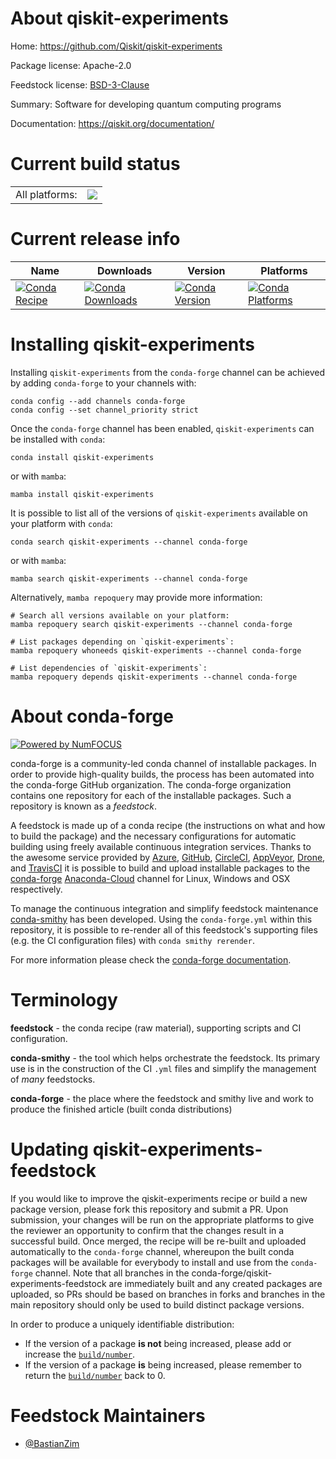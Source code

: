 About qiskit-experiments
========================

Home: https://github.com/Qiskit/qiskit-experiments

Package license: Apache-2.0

Feedstock license: [BSD-3-Clause](https://github.com/conda-forge/qiskit-experiments-feedstock/blob/main/LICENSE.txt)

Summary: Software for developing quantum computing programs

Documentation: https://qiskit.org/documentation/

Current build status
====================


<table><tr><td>All platforms:</td>
    <td>
      <a href="https://dev.azure.com/conda-forge/feedstock-builds/_build/latest?definitionId=16285&branchName=main">
        <img src="https://dev.azure.com/conda-forge/feedstock-builds/_apis/build/status/qiskit-experiments-feedstock?branchName=main">
      </a>
    </td>
  </tr>
</table>

Current release info
====================

| Name | Downloads | Version | Platforms |
| --- | --- | --- | --- |
| [![Conda Recipe](https://img.shields.io/badge/recipe-qiskit--experiments-green.svg)](https://anaconda.org/conda-forge/qiskit-experiments) | [![Conda Downloads](https://img.shields.io/conda/dn/conda-forge/qiskit-experiments.svg)](https://anaconda.org/conda-forge/qiskit-experiments) | [![Conda Version](https://img.shields.io/conda/vn/conda-forge/qiskit-experiments.svg)](https://anaconda.org/conda-forge/qiskit-experiments) | [![Conda Platforms](https://img.shields.io/conda/pn/conda-forge/qiskit-experiments.svg)](https://anaconda.org/conda-forge/qiskit-experiments) |

Installing qiskit-experiments
=============================

Installing `qiskit-experiments` from the `conda-forge` channel can be achieved by adding `conda-forge` to your channels with:

```
conda config --add channels conda-forge
conda config --set channel_priority strict
```

Once the `conda-forge` channel has been enabled, `qiskit-experiments` can be installed with `conda`:

```
conda install qiskit-experiments
```

or with `mamba`:

```
mamba install qiskit-experiments
```

It is possible to list all of the versions of `qiskit-experiments` available on your platform with `conda`:

```
conda search qiskit-experiments --channel conda-forge
```

or with `mamba`:

```
mamba search qiskit-experiments --channel conda-forge
```

Alternatively, `mamba repoquery` may provide more information:

```
# Search all versions available on your platform:
mamba repoquery search qiskit-experiments --channel conda-forge

# List packages depending on `qiskit-experiments`:
mamba repoquery whoneeds qiskit-experiments --channel conda-forge

# List dependencies of `qiskit-experiments`:
mamba repoquery depends qiskit-experiments --channel conda-forge
```


About conda-forge
=================

[![Powered by
NumFOCUS](https://img.shields.io/badge/powered%20by-NumFOCUS-orange.svg?style=flat&colorA=E1523D&colorB=007D8A)](https://numfocus.org)

conda-forge is a community-led conda channel of installable packages.
In order to provide high-quality builds, the process has been automated into the
conda-forge GitHub organization. The conda-forge organization contains one repository
for each of the installable packages. Such a repository is known as a *feedstock*.

A feedstock is made up of a conda recipe (the instructions on what and how to build
the package) and the necessary configurations for automatic building using freely
available continuous integration services. Thanks to the awesome service provided by
[Azure](https://azure.microsoft.com/en-us/services/devops/), [GitHub](https://github.com/),
[CircleCI](https://circleci.com/), [AppVeyor](https://www.appveyor.com/),
[Drone](https://cloud.drone.io/welcome), and [TravisCI](https://travis-ci.com/)
it is possible to build and upload installable packages to the
[conda-forge](https://anaconda.org/conda-forge) [Anaconda-Cloud](https://anaconda.org/)
channel for Linux, Windows and OSX respectively.

To manage the continuous integration and simplify feedstock maintenance
[conda-smithy](https://github.com/conda-forge/conda-smithy) has been developed.
Using the ``conda-forge.yml`` within this repository, it is possible to re-render all of
this feedstock's supporting files (e.g. the CI configuration files) with ``conda smithy rerender``.

For more information please check the [conda-forge documentation](https://conda-forge.org/docs/).

Terminology
===========

**feedstock** - the conda recipe (raw material), supporting scripts and CI configuration.

**conda-smithy** - the tool which helps orchestrate the feedstock.
                   Its primary use is in the construction of the CI ``.yml`` files
                   and simplify the management of *many* feedstocks.

**conda-forge** - the place where the feedstock and smithy live and work to
                  produce the finished article (built conda distributions)


Updating qiskit-experiments-feedstock
=====================================

If you would like to improve the qiskit-experiments recipe or build a new
package version, please fork this repository and submit a PR. Upon submission,
your changes will be run on the appropriate platforms to give the reviewer an
opportunity to confirm that the changes result in a successful build. Once
merged, the recipe will be re-built and uploaded automatically to the
`conda-forge` channel, whereupon the built conda packages will be available for
everybody to install and use from the `conda-forge` channel.
Note that all branches in the conda-forge/qiskit-experiments-feedstock are
immediately built and any created packages are uploaded, so PRs should be based
on branches in forks and branches in the main repository should only be used to
build distinct package versions.

In order to produce a uniquely identifiable distribution:
 * If the version of a package **is not** being increased, please add or increase
   the [``build/number``](https://docs.conda.io/projects/conda-build/en/latest/resources/define-metadata.html#build-number-and-string).
 * If the version of a package **is** being increased, please remember to return
   the [``build/number``](https://docs.conda.io/projects/conda-build/en/latest/resources/define-metadata.html#build-number-and-string)
   back to 0.

Feedstock Maintainers
=====================

* [@BastianZim](https://github.com/BastianZim/)

